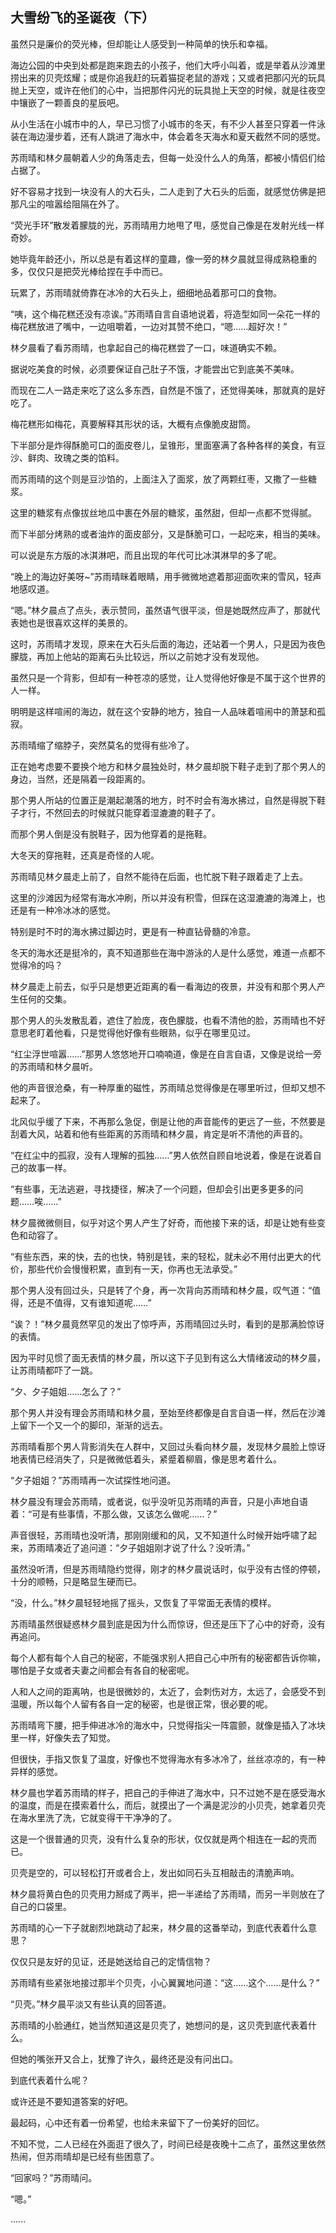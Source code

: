 ## 大雪纷飞的圣诞夜（下）

虽然只是廉价的荧光棒，但却能让人感受到一种简单的快乐和幸福。

海边公园的中央到处都是跑来跑去的小孩子，他们大呼小叫着，或是举着从沙滩里捞出来的贝壳炫耀；或是你追我赶的玩着猫捉老鼠的游戏；又或者把那闪光的玩具抛上天空，或许在他们的心中，当把那件闪光的玩具抛上天空的时候，就是往夜空中镶嵌了一颗善良的星辰吧。

从小生活在小城市中的人，早已习惯了小城市的冬天，有不少人甚至只穿着一件泳装在海边漫步着，还有人跳进了海水中，体会着冬天海水和夏天截然不同的感觉。

苏雨晴和林夕晨朝着人少的角落走去，但每一处没什么人的角落，都被小情侣们给占据了。

好不容易才找到一块没有人的大石头，二人走到了大石头的后面，就感觉仿佛是把那凡尘的喧嚣给阻隔在外了。

“荧光手环”散发着朦胧的光，苏雨晴用力地甩了甩，感觉自己像是在发射光线一样奇妙。

她毕竟年龄还小，所以总是有着这样的童趣，像一旁的林夕晨就显得成熟稳重的多，仅仅只是把荧光棒给捏在手中而已。

玩累了，苏雨晴就倚靠在冰冷的大石头上，细细地品着那可口的食物。

“咦，这个梅花糕还没有凉诶。”苏雨晴自言自语地说着，将造型如同一朵花一样的梅花糕放进了嘴中，一边咀嚼着，一边对其赞不绝口，“嗯……超好次！”

林夕晨看了看苏雨晴，也拿起自己的梅花糕尝了一口，味道确实不赖。

据说吃美食的时候，必须要保证自己肚子不饿，才能尝出它到底美不美味。

而现在二人一路走来吃了这么多东西，自然是不饿了，还觉得美味，那就真的是好吃了。

梅花糕形如梅花，真要解释其形状的话，大概有点像脆皮甜筒。

下半部分是炸得酥脆可口的面皮卷儿，呈锥形，里面塞满了各种各样的美食，有豆沙、鲜肉、玫瑰之类的馅料。

而苏雨晴的这个则是豆沙馅的，上面注入了面浆，放了两颗红枣，又撒了一些糖浆。

这里的糖浆有点像拔丝地瓜中裹在外层的糖浆，虽然甜，但却一点都不觉得腻。

而下半部分烤熟的或者油炸的面皮部分，又是酥脆可口，一起吃来，相当的美味。

可以说是东方版的冰淇淋吧，而且出现的年代可比冰淇淋早的多了呢。

“晚上的海边好美呀~”苏雨晴眯着眼睛，用手微微地遮着那迎面吹来的雪风，轻声地感叹道。

“嗯。”林夕晨点了点头，表示赞同，虽然语气很平淡，但是她既然应声了，那就代表她也是很喜欢这样的美景的。

这时，苏雨晴才发现，原来在大石头后面的海边，还站着一个男人，只是因为夜色朦胧，再加上他站的距离石头比较远，所以之前她才没有发现他。

虽然只是一个背影，但却有一种苍凉的感觉，让人觉得他好像是不属于这个世界的人一样。

明明是这样喧闹的海边，就在这个安静的地方，独自一人品味着喧闹中的萧瑟和孤寂。

苏雨晴缩了缩脖子，突然莫名的觉得有些冷了。

正在她考虑要不要换个地方和林夕晨独处时，林夕晨却脱下鞋子走到了那个男人的身边，当然，还是隔着一段距离的。

那个男人所站的位置正是潮起潮落的地方，时不时会有海水拂过，自然是得脱下鞋子才行，不然回去的时候就只能穿着湿漉漉的鞋子了。

而那个男人倒是没有脱鞋子，因为他穿着的是拖鞋。

大冬天的穿拖鞋，还真是奇怪的人呢。

苏雨晴见林夕晨走上前了，自然不能待在后面，也忙脱下鞋子跟着走了上去。

这里的沙滩因为经常有海水冲刷，所以并没有积雪，但踩在这湿漉漉的海滩上，也还是有一种冷冰冰的感觉。

特别是时不时的海水拂过脚边时，更是有一种直钻骨髓的冷意。

冬天的海水还是挺冷的，真不知道那些在海中游泳的人是什么感觉，难道一点都不觉得冷的吗？

林夕晨走上前去，似乎只是想更近距离的看一看海边的夜景，并没有和那个男人产生任何的交集。

那个男人的头发散乱着，遮住了脸庞，夜色朦胧，也看不清他的脸，苏雨晴也不好意思老盯着他看，只是觉得他好像有些眼熟，似乎在哪里见过。

“红尘浮世喧嚣……”那男人悠悠地开口喃喃道，像是在自言自语，又像是说给一旁的苏雨晴和林夕晨听。

他的声音很沧桑，有一种厚重的磁性，苏雨晴总觉得像是在哪里听过，但却又想不起来了。

北风似乎缓了下来，不再那么急促，倒是让他的声音能传的更远了一些，不然要是刮着大风，站着和他有些距离的苏雨晴和林夕晨，肯定是听不清他的声音的。

“在红尘中的孤寂，没有人理解的孤独……”男人依然自顾自地说着，像是在说着自己的故事一样。

“有些事，无法逃避，寻找捷径，解决了一个问题，但却会引出更多更多的问题……唉……”

林夕晨微微侧目，似乎对这个男人产生了好奇，而他接下来的话，却是让她有些变色和动容了。

“有些东西，来的快，去的也快，特别是钱，来的轻松，就未必不用付出更大的代价，那些代价会慢慢积累，直到有一天，你再也无法承受。”

那个男人没有回过头，只是转了个身，再一次背向苏雨晴和林夕晨，叹气道：“值得，还是不值得，又有谁知道呢……”

“诶？！”林夕晨竟然罕见的发出了惊呼声，苏雨晴回过头时，看到的是那满脸惊讶的表情。

因为平时见惯了面无表情的林夕晨，所以这下子见到有这么大情绪波动的林夕晨，让苏雨晴都吓了一跳。

“夕、夕子姐姐……怎么了？”

那个男人并没有理会苏雨晴和林夕晨，至始至终都像是自言自语一样，然后在沙滩上留下一个又一个的脚印，渐渐的远去。

苏雨晴看那个男人背影消失在人群中，又回过头看向林夕晨，发现林夕晨脸上惊讶地表情已经消失了，只是微微低着头，紧蹙着柳眉，像是思考着什么。

“夕子姐姐？”苏雨晴再一次试探性地问道。

林夕晨没有理会苏雨晴，或者说，似乎没听见苏雨晴的声音，只是小声地自语着：“可是有些事情，不那么做，又该怎么做呢……？”

声音很轻，苏雨晴也没听清，那刚刚缓和的风，又不知道什么时候开始呼啸了起来，苏雨晴凑近了追问道：“夕子姐姐刚才说了什么？没听清。”

虽然没听清，但是苏雨晴隐约觉得，刚才的林夕晨说话时，似乎没有古怪的停顿，十分的顺畅，只是略显生硬而已。

“没，什么。”林夕晨轻轻地摇了摇头，又恢复了平常面无表情的模样。

苏雨晴虽然很疑惑林夕晨到底是因为什么而惊讶，但还是压下了心中的好奇，没有再追问。

每个人都有每个人自己的秘密，不能强求别人把自己心中所有的秘密都告诉你嘛，哪怕是子女或者夫妻之间都会有各自的秘密呢。

人和人之间的距离呐，也是很微妙的，太近了，会刺伤对方，太远了，会感受不到温暖，所以每个人留有各自一定的秘密，也是很正常，很必要的呢。

苏雨晴弯下腰，把手伸进冰冷的海水中，只觉得指尖一阵震颤，就像是插入了冰块里一样，好像失去了知觉。

但很快，手指又恢复了温度，好像也不觉得海水有多冰冷了，丝丝凉凉的，有一种异样的感觉。

林夕晨也学着苏雨晴的样子，把自己的手伸进了海水中，只不过她不是在感受海水的温度，而是在摸索着什么，而后，就摸出了一个满是泥沙的小贝壳，她拿着贝壳在海水里洗了洗，它就变得干干净净的了。

这是一个很普通的贝壳，没有什么复杂的形状，仅仅就是两个相连在一起的壳而已。

贝壳是空的，可以轻松打开或者合上，发出如同石头互相敲击的清脆声响。

林夕晨将黄白色的贝壳用力掰成了两半，把一半递给了苏雨晴，而另一半则放在了自己的口袋里。

苏雨晴的心一下子就剧烈地跳动了起来，林夕晨的这番举动，到底代表着什么意思？

仅仅只是友好的见证，还是她送给自己的定情信物？

苏雨晴有些紧张地接过那半个贝壳，小心翼翼地问道：“这……这个……是什么？”

“贝壳。”林夕晨平淡又有些认真的回答道。

苏雨晴的小脸通红，她当然知道这是贝壳了，她想问的是，这贝壳到底代表着什么。

但她的嘴张开又合上，犹豫了许久，最终还是没有问出口。

到底代表着什么呢？

或许还是不要知道答案的好吧。

最起码，心中还有着一份希望，也给未来留下了一份美好的回忆。

不知不觉，二人已经在外面逛了很久了，时间已经是夜晚十二点了，虽然这里依然热闹，但苏雨晴却是已经有些困意了。

“回家吗？”苏雨晴问。

“嗯。”

……
